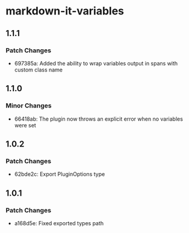 # markdown-it-variables

## 1.1.1

### Patch Changes

- 697385a: Added the ability to wrap variables output in spans with custom class name

## 1.1.0

### Minor Changes

- 66418ab: The plugin now throws an explicit error when no variables were set

## 1.0.2

### Patch Changes

- 62bde2c: Export PluginOptions type

## 1.0.1

### Patch Changes

- a168d5e: Fixed exported types path
